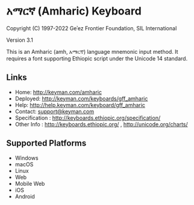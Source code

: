 አማርኛ (Amharic) Keyboard
=======================

Copyright (C) 1997-2022 Geʾez Frontier Foundation, SIL International

Version 3.1

This is an Amharic (amh, አማርኛ) language mnemonic input method.  It requires a font supporting
Ethiopic script under the Unicode 14 standard.

Links
-----

 * Home:     <http://keyman.com/amharic>
 * Deployed: <http://keyman.com/keyboards/gff_amharic>
 * Help:     <http://help.keyman.com/keyboard/gff_amharic>
 * Contact:  <support@keyman.com>
 * Specification :  http://keyboards.ethiopic.org/specification/
 * Other Info    :  http://keyboards.ethiopic.org/ , http://unicode.org/charts/

Supported Platforms
-------------------
 * Windows
 * macOS
 * Linux
 * Web
 * Mobile Web
 * iOS
 * Android
